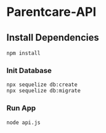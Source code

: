 # Parentcare-API

## Install Dependencies
```
npm install
```

### Init Database
```
npx sequelize db:create
npx sequelize db:migrate
```

### Run App
```
node api.js
```